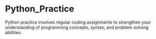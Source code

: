 # Python_Practice
Python practice involves regular coding assignments to strengthen your understanding of programming concepts, syntax, and problem-solving abilities.
